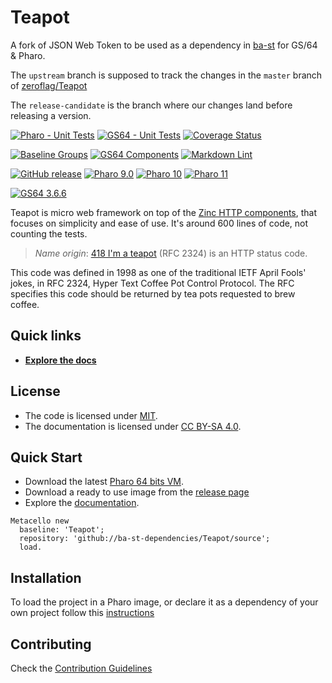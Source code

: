 # Teapot  

A fork of JSON Web Token to be used as a dependency in [ba-st](https://githu.com/ba-st) for GS/64 & Pharo.

The `upstream` branch is supposed to track the changes in the `master` branch of [zeroflag/Teapot](https://github.com/zeroflag/Teapot)

The `release-candidate` is the branch where our changes land before releasing a version.

[![Pharo - Unit Tests](https://github.com/ba-st-dependencies/Teapot/actions/workflows/unit-tests.yml/badge.svg)](https://github.com/ba-st-dependencies/Teapot/actions/workflows/unit-tests.yml/badge.svg)
[![GS64 - Unit Tests](https://github.com/ba-st-dependencies/Teapot/actions/workflows/unit-tests-gs64.yml/badge.svg)](https://github.com/ba-st-dependencies/Teapot/actions/workflows/unit-tests-gs64.yml)
[![Coverage Status](https://codecov.io/github/ba-st-dependencies/Teapot/coverage.svg?branch=release-candidate)](https://codecov.io/gh/ba-st-dependencies/Teapot/branch/release-candidate)

[![Baseline Groups](https://github.com/ba-st-dependencies/Teapot/actions/workflows/loading-groups.yml/badge.svg)](https://github.com/ba-st-dependencies/Teapot/actions/workflows/loading-groups.yml)
[![GS64 Components](https://github.com/ba-st-dependencies/Teapot/actions/workflows/loading-gs64-components.yml/badge.svg)](https://github.com/ba-st-dependencies/Teapot/actions/workflows/loading-gs64-components.yml)
[![Markdown Lint](https://github.com/ba-st-dependencies/Teapot/actions/workflows/markdown-lint.yml/badge.svg)](https://github.com/ba-st-dependencies/Teapot/actions/workflows/markdown-lint.yml)

[![GitHub release](https://img.shields.io/github/release/ba-st-dependencies/Teapot.svg)](https://github.com/ba-st-dependencies/Teapot/releases/latest)
[![Pharo 9.0](https://img.shields.io/badge/Pharo-9.0-informational)](https://pharo.org)
[![Pharo 10](https://img.shields.io/badge/Pharo-10-informational)](https://pharo.org)
[![Pharo 11](https://img.shields.io/badge/Pharo-11-informational)](https://pharo.org)

[![GS64 3.6.6](https://img.shields.io/badge/GS64-3.6.6-informational)](https://gemtalksystems.com/products/gs64/)

Teapot is micro web framework on top of
the [Zinc HTTP components](https://github.com/svenvc/zinc), that focuses on
simplicity and ease of use. It's around 600 lines of code, not counting the tests.

> *Name origin*: [418 I'm a teapot](http://en.wikipedia.org/wiki/List_of_HTTP_status_codes)
> (RFC 2324) is an HTTP status code.

This code was defined in 1998 as one of the traditional IETF April Fools' jokes,
in RFC 2324, Hyper Text Coffee Pot Control Protocol. The RFC specifies this code
should be returned by tea pots requested to brew coffee.

## Quick links

- [**Explore the docs**](docs/README.md)

## License

- The code is licensed under [MIT](LICENSE).
- The documentation is licensed under [CC BY-SA 4.0](http://creativecommons.org/licenses/by-sa/4.0/).

## Quick Start

- Download the latest [Pharo 64 bits VM](https://get.pharo.org/64/).
- Download a ready to use image from the [release page](http://github.com/ba-st-dependencies/Teapot/releases/latest)
- Explore the [documentation](docs/).

```smalltalk
Metacello new
  baseline: 'Teapot';
  repository: 'github://ba-st-dependencies/Teapot/source';
  load.
```

## Installation

To load the project in a Pharo image, or declare it as a dependency of your own
project follow this [instructions](docs/Installation.md)

## Contributing

Check the [Contribution Guidelines](CONTRIBUTING.md)
